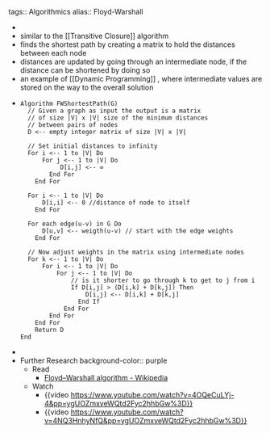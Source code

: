 tags:: Algorithmics
alias:: Floyd-Warshall

-
- similar to the [[Transitive Closure]] algorithm
- finds the shortest path by creating a matrix to hold the distances between each node
- distances are updated by going through an intermediate node, if the distance can be shortened by doing so
- an example of [[Dynamic Programming]] , where intermediate values are stored on the way to the overall solution
- ```
  Algorithm FWShortestPath(G)
  	// Given a graph as input the output is a matrix
  	// of size |V| x |V| size of the minimum distances
  	// between pairs of nodes
  	D <-- empty integer matrix of size |V| x |V|
  	
  	// Set initial distances to infinity
  	For i <-- 1 to |V| Do
  		For j <-- 1 to |V| Do
  			 D[i,j] <-- ∞
          End For
      End For
  	
  	For i <-- 1 to |V| Do
  		D[i,i] <-- 0 //distance of node to itself
      End For
  	
  	For each edge(u-v) in G Do
  		D[u,v] <-- weigth(u-v) // start with the edge weights
      End For
  	 
  	// Now adjust weights in the matrix using intermediate nodes
  	For k <-- 1 to |V| Do
  		For i <-- 1 to |V| Do
  			For j <-- 1 to |V| Do
  				// is it shorter to go through k to get to j from i
  				If D[i,j] > (D[i,k] + D[k,j]) Then
  					D[i,j] <-- D[i,k] + D[k,j]
                  End If
              End For
          End For
      End For
      Return D
  End
  ```
-
- Further Research
  background-color:: purple
	- Read
		- [Floyd–Warshall algorithm - Wikipedia](https://en.wikipedia.org/wiki/Floyd%E2%80%93Warshall_algorithm)
	- Watch
		- {{video https://www.youtube.com/watch?v=4OQeCuLYj-4&pp=ygUOZmxveWQtd2Fyc2hhbGw%3D}}
		- {{video https://www.youtube.com/watch?v=4NQ3HnhyNfQ&pp=ygUOZmxveWQtd2Fyc2hhbGw%3D}}
